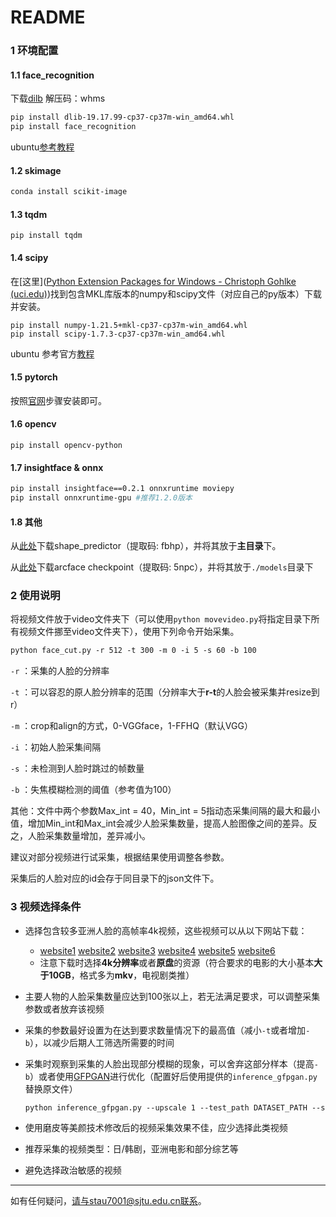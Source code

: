 # README

### 1 环境配置

#### 1.1 face_recognition

下载[dilb](https://pan.baidu.com/s/15bQ2vEU9pJUgwjNiQTNMmw) 解压码：whms

```makefile
pip install dlib-19.17.99-cp37-cp37m-win_amd64.whl
pip install face_recognition
```
ubuntu[参考教程](https://www.zhihu.com/question/34524316/answer/182278536)
#### 1.2 skimage

```makefile
conda install scikit-image
```

#### 1.3 tqdm

```
pip install tqdm
```

#### 1.4 scipy

在[这里]([Python Extension Packages for Windows - Christoph Gohlke (uci.edu)](https://www.lfd.uci.edu/~gohlke/pythonlibs/))找到包含MKL库版本的numpy和scipy文件（对应自己的py版本）下载并安装。

```
pip install numpy-1.21.5+mkl-cp37-cp37m-win_amd64.whl
pip install scipy-1.7.3-cp37-cp37m-win_amd64.whl
```
ubuntu 参考官方[教程](https://scipy.org/install/#ubuntu-and-debian)
#### 1.5 pytorch

按照[官网](https://pytorch.org/)步骤安装即可。

#### 1.6 opencv

```
pip install opencv-python
```

#### **1.7** insightface & onnx

```makefile
pip install insightface==0.2.1 onnxruntime moviepy
pip install onnxruntime-gpu #推荐1.2.0版本
```

#### 1.8 其他

从[此处](https://pan.baidu.com/s/114OSFzWFTcybptxSGUMXIQ)下载shape_predictor（提取码: fbhp），并将其放于**主目录**下。

从[此处](https://pan.baidu.com/s/1wPWBEibxtblB_RNSxY84uw )下载arcface checkpoint（提取码: 5npc），并将其放于`./models`目录下

### 2 使用说明

将视频文件放于video文件夹下（可以使用`python movevideo.py`将指定目录下所有视频文件挪至video文件夹下），使用下列命令开始采集。

```makefile
python face_cut.py -r 512 -t 300 -m 0 -i 5 -s 60 -b 100
```

`-r` ：采集的人脸的分辨率

`-t` ：可以容忍的原人脸分辨率的范围（分辨率大于**r-t**的人脸会被采集并resize到r）

`-m` ：crop和align的方式，0-VGGface，1-FFHQ（默认VGG）

`-i` ：初始人脸采集间隔

`-s` ：未检测到人脸时跳过的帧数量

`-b` ：失焦模糊检测的阈值（参考值为100）

其他：文件中两个参数Max_int = 40，Min_int = 5指动态采集间隔的最大和最小值，增加Min_int和Max_int会减少人脸采集数量，提高人脸图像之间的差异。反之，人脸采集数量增加，差异减小。

建议对部分视频进行试采集，根据结果使用调整各参数。

采集后的人脸对应的id会存于同目录下的json文件下。

### 3 视频选择条件

- 选择包含较多亚洲人脸的高帧率4k视频，这些视频可以从以下网站下载：

  - [website1](https://www.bugutv.cn/) 	[website2](https://www.gaoqingw.com/) 	[website3](https://gaoqing.fm/) 	[website4](http://www.yinfans.me/) 	[website5](https://www.mypianku.net/)	[website6](https://rarbgmirror.org/)
  - 注意下载时选择**4k分辨率**或者**原盘**的资源（符合要求的电影的大小基本**大于10GB**，格式多为**mkv**，电视剧类推）

- 主要人物的人脸采集数量应达到100张以上，若无法满足要求，可以调整采集参数或者放弃该视频

- 采集的参数最好设置为在达到要求数量情况下的最高值（减小`-t`或者增加`-b`），以减少后期人工筛选所需要的时间

- 采集时观察到采集的人脸出现部分模糊的现象，可以舍弃这部分样本（提高`-b`）或者使用[GFPGAN](https://github.com/TencentARC/GFPGAN)进行优化（配置好后使用提供的`inference_gfpgan.py `替换原文件）

  ```makefile
  python inference_gfpgan.py --upscale 1 --test_path DATASET_PATH --save_root SAVE_PATH
  ```

- 使用磨皮等美颜技术修改后的视频采集效果不佳，应少选择此类视频

- 推荐采集的视频类型：日/韩剧，亚洲电影和部分综艺等

- 避免选择政治敏感的视频

------

如有任何疑问，请与stau7001@sjtu.edu.cn联系。

